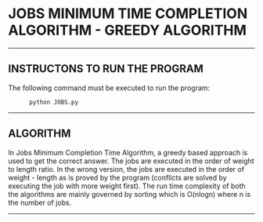 # JOBS MINIMUM TIME COMPLETION ALGORITHM - GREEDY ALGORITHM
------------------------------------------------
INSTRUCTONS TO RUN THE PROGRAM
------------------------------------------------

The following command must be executed to run the program:

          python JOBS.py

------------------------------------------------
ALGORITHM
------------------------------------------------

In Jobs Minimum Completion Time Algorithm, a greedy based approach
is used to get the correct answer. The jobs are executed in the order of
weight to length ratio. In the wrong version, the jobs are executed in the
order of weight - length as is proved by the program (conflicts are solved
by executing the job with more weight first). The run time complexity of
both the algorithms are mainly governed by sorting which is O(nlogn) where
n is the number of jobs.

------------------------------------------------
